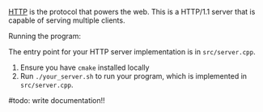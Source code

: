 [HTTP](https://en.wikipedia.org/wiki/Hypertext_Transfer_Protocol) is the
protocol that powers the web. This is a HTTP/1.1 server
that is capable of serving multiple clients.

Running the program:

The entry point for your HTTP server implementation is in `src/server.cpp`.
1. Ensure you have `cmake` installed locally
2. Run `./your_server.sh` to run your program, which is implemented in
   `src/server.cpp`.

#todo: write documentation!!
